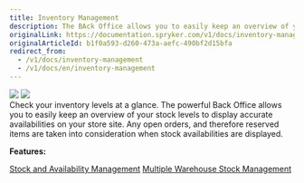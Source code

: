 ```yaml
---
title: Inventory Management
description: The BAck Office allows you to easily keep an overview of your stock levels to display accurate availabilities on your store site.
originalLink: https://documentation.spryker.com/v1/docs/inventory-management
originalArticleId: b1f0a593-d260-473a-aefc-490bf2d15bfa
redirect_from:
  - /v1/docs/inventory-management
  - /v1/docs/en/inventory-management
---
```


<div class='feature-text'>
    <div class='feature-images'>
    <img class="light-mode" src="https://spryker.s3.eu-central-1.amazonaws.com/docs/Document+360/Capabilities+icons/light/Inventory+Management.svg"/>
    <img class="dark-mode" src="https://spryker.s3.eu-central-1.amazonaws.com/docs/Document+360/Capabilities+icons/dark/Inventory+Management.svg"/>
    </div>
    <div class="feature-text-wrap">
Check your inventory levels at a glance. The powerful Back Office allows you to easily keep an overview of your stock levels to display accurate availabilities on your store site. Any open orders, and therefore reserved items are taken into consideration when stock availabilities are displayed.
        </div>
</div>

**Features:**

<div>
<a class="feature-link" href="https://documentation.spryker.com/v1/docs/stock-availability-management">Stock and Availability Management</a>    
<a class="feature-link" href="https://documentation.spryker.com/v1/docs/multiple-warehouse-stock">Multiple Warehouse Stock Management</a>
